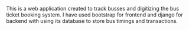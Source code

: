 This is a web application created to track busses and digitizing the bus ticket booking system. I have used bootstrap for frontend and django for backend with using its database to store bus timings and transactions.
